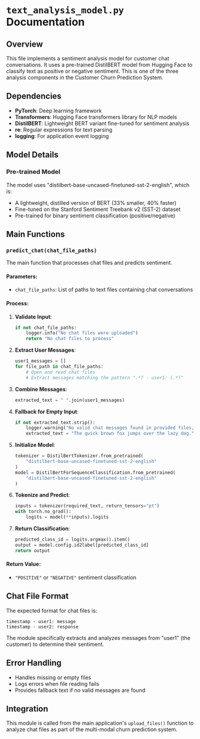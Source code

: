 # `text_analysis_model.py` Documentation

## Overview
This file implements a sentiment analysis model for customer chat conversations. It uses a pre-trained DistilBERT model from Hugging Face to classify text as positive or negative sentiment. This is one of the three analysis components in the Customer Churn Prediction System.

## Dependencies
- **PyTorch**: Deep learning framework
- **Transformers**: Hugging Face transformers library for NLP models
- **DistilBERT**: Lightweight BERT variant fine-tuned for sentiment analysis
- **re**: Regular expressions for text parsing
- **logging**: For application event logging

## Model Details

### Pre-trained Model
The model uses "distilbert-base-uncased-finetuned-sst-2-english", which is:
- A lightweight, distilled version of BERT (33% smaller, 40% faster)
- Fine-tuned on the Stanford Sentiment Treebank v2 (SST-2) dataset
- Pre-trained for binary sentiment classification (positive/negative)

## Main Functions

### `predict_chat(chat_file_paths)`
The main function that processes chat files and predicts sentiment.

#### Parameters:
- `chat_file_paths`: List of paths to text files containing chat conversations

#### Process:
1. **Validate Input**:
   ```python
   if not chat_file_paths:
       logger.info("No chat files were uploaded")
       return "No chat files to process"
   ```

2. **Extract User Messages**:
   ```python
   user1_messages = []
   for file_path in chat_file_paths:
       # Open and read chat files
       # Extract messages matching the pattern ".*? - user1: (.*)"
   ```
   
3. **Combine Messages**:
   ```python
   extracted_text = " ".join(user1_messages)
   ```
   
4. **Fallback for Empty Input**:
   ```python
   if not extracted_text.strip():
       logger.warning("No valid chat messages found in provided files, using default text")
       extracted_text = "The quick brown fox jumps over the lazy dog."
   ```

5. **Initialize Model**:
   ```python
   tokenizer = DistilBertTokenizer.from_pretrained(
       "distilbert-base-uncased-finetuned-sst-2-english"
   )
   model = DistilBertForSequenceClassification.from_pretrained(
       "distilbert-base-uncased-finetuned-sst-2-english"
   )
   ```

6. **Tokenize and Predict**:
   ```python
   inputs = tokenizer(required_text, return_tensors="pt")
   with torch.no_grad():
       logits = model(**inputs).logits
   ```
   
7. **Return Classification**:
   ```python
   predicted_class_id = logits.argmax().item()
   output = model.config.id2label[predicted_class_id]
   return output
   ```

#### Return Value:
- `"POSITIVE"` or `"NEGATIVE"` sentiment classification

## Chat File Format
The expected format for chat files is:
```
timestamp - user1: message
timestamp - user2: response
```

The module specifically extracts and analyzes messages from "user1" (the customer) to determine their sentiment.

## Error Handling
- Handles missing or empty files
- Logs errors when file reading fails
- Provides fallback text if no valid messages are found

## Integration
This module is called from the main application's `upload_files()` function to analyze chat files as part of the multi-modal churn prediction system.